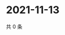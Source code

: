 # 2021-11-13

共 0 条

<!-- BEGIN WEIBO -->
<!-- 最后更新时间 Sat Nov 13 2021 00:22:07 GMT+0800 (China Standard Time) -->

<!-- END WEIBO -->
